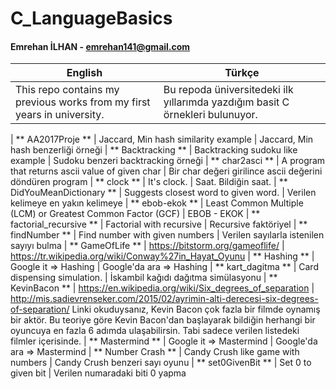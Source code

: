 # C_LanguageBasics
#### Emrehan İLHAN - emrehan141@gmail.com

English  | Türkçe
------------- | -------------
This repo contains my previous works from my first years in university.   | Bu repoda üniversitedeki ilk yıllarımda yazdığım basit C örnekleri bulunuyor.
 | 
** AA2017Proje ** | 
Jaccard, Min hash similarity example | Jaccard, Min hash benzerliği örneği
 | 
** Backtracking ** | 
Backtracking sudoku like example | Sudoku benzeri backtracking örneği
 | 
** char2asci ** | 
A program that returns ascii value of given char | Bir char değeri girilince ascii değerini döndüren program
| 
** clock ** | 
It's clock. | Saat. Bildiğin saat.
| 
** DidYouMeanDictionary ** | 
Suggests closest word to given word. | Verilen kelimeye en yakın kelimeye 
| 
** ebob-ekok ** | 
Least Common Multiple (LCM) or Greatest Common Factor (GCF) | EBOB - EKOK
| 
** factorial_recursive ** | 
Factorial with recursive | Recursive faktöriyel
| 
** findNumber ** | 
Find number with given numbers | Verilen sayılarla istenilen sayıyı bulma
| 
** GameOfLife ** | 
https://bitstorm.org/gameoflife/ | https://tr.wikipedia.org/wiki/Conway%27in_Hayat_Oyunu
| 
** Hashing ** | 
Google it => Hashing | Google'da ara => Hashing
| 
** kart_dagitma ** | 
Card dispensing simulation. | İskambil kağıdı dağıtma simülasyonu
| 
** KevinBacon ** | 
https://en.wikipedia.org/wiki/Six_degrees_of_separation  | http://mis.sadievrenseker.com/2015/02/ayrimin-alti-derecesi-six-degrees-of-separation/ Linki okuduysanız, Kevin Bacon çok fazla bir filmde oynamış bir aktör. Bu teoriye göre Kevin Bacon'dan başlayarak bildiğin herhangi bir oyuncuya en fazla 6 adımda ulaşabilirsin. Tabi sadece verilen listedeki filmler içerisinde.
| 
** Mastermind ** | 
Google it => Mastermind | Google'da ara => Mastermind
| 
** Number Crash ** | 
Candy Crush like game with numbers | Candy Crush benzeri sayı oyunu
| 
** set0GivenBit ** | 
Set 0 to given bit | Verilen numaradaki biti 0 yapma